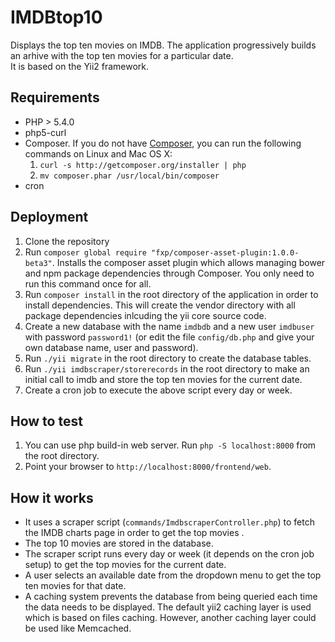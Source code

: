 IMDBtop10
=========

Displays the top ten movies on IMDB. The application progressively builds an arhive with the top ten movies for a particular date.  
It is based on the Yii2 framework. 

Requirements
------------
- PHP > 5.4.0
- php5-curl  
- Composer. If you do not have [Composer](http://getcomposer.org/), you can run
  the following commands on Linux and Mac OS X:
  1. `curl -s http://getcomposer.org/installer | php`
  2. `mv composer.phar /usr/local/bin/composer`
- cron

Deployment
----------
1. Clone the repository 
2. Run `composer global require "fxp/composer-asset-plugin:1.0.0-beta3"`. Installs the composer asset plugin which allows managing
   bower and npm package dependencies through Composer. You only need to run this command once for all. 
3. Run `composer install` in the root directory of the application in order to
   install dependencies. This will create the vendor directory with all
   package dependencies inlcuding the yii core source code.
4. Create a new database with the name `imdbdb` and a new user `imdbuser` with password `password1!` (or edit the file `config/db.php` and give your own database name, user and password). 
5. Run `./yii migrate` in the root directory to create the database tables.
6. Run `./yii imdbscraper/storerecords` in the root directory to make an initial call to imdb and store the top ten movies for the current date.
7. Create a cron job to execute the above script every day or week. 

How to test
-----------
1. You can use php build-in web server. Run `php -S localhost:8000` from the root directory.
2. Point your browser to `http://localhost:8000/frontend/web`.

How it works
------------
- It uses a scraper script (`commands/ImdbscraperController.php`) to fetch the IMDB charts page in order to get the top movies .
- The top 10 movies are stored in the database.
- The scraper script runs every day or week (it depends on the cron job setup) to get the top movies for the current date.
- A user selects an available date from the dropdown menu to get the top ten movies for that date.
- A caching system prevents the database from being queried each time the data needs to be displayed. The default yii2 caching layer is used which is based on files caching. However, another caching layer could be used like Memcached. 
